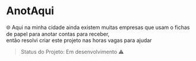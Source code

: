 # AnotAqui
:globe_with_meridians: Aqui na minha cidade ainda existem muitas empresas que usam o fichas de papel para anotar contas para receber, <br>
então resolvi criar este projeto nas horas vagas para ajudar <br>
> Status do Projeto: Em desenvolvimento :warning:
